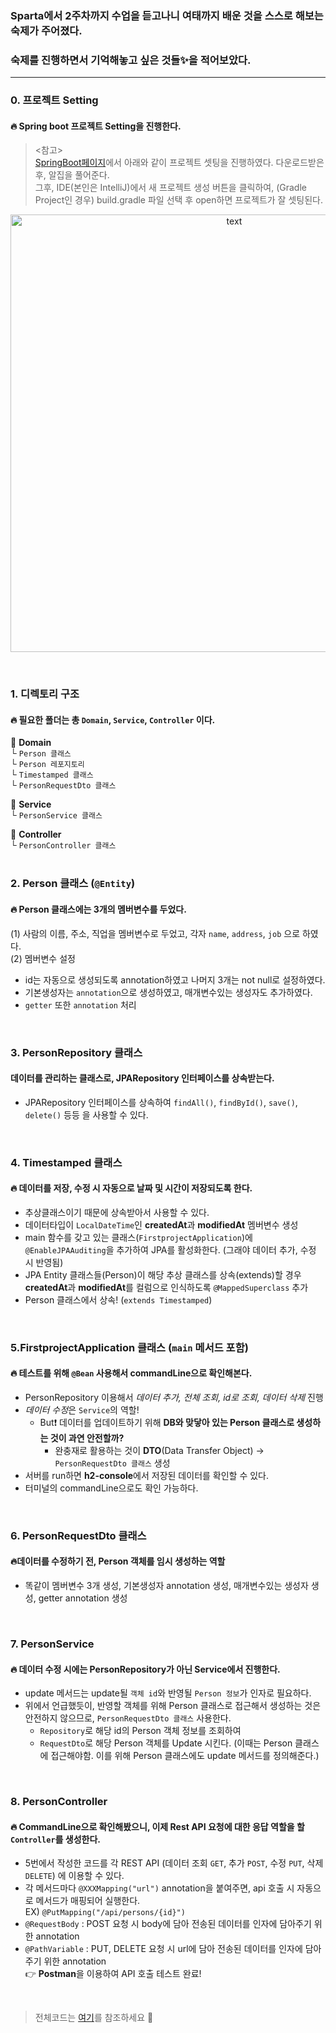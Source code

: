 ### Sparta에서 2주차까지 수업을 듣고나니 여태까지 배운 것을 스스로 해보는 숙제가 주어졌다. 
### 숙제를 진행하면서 기억해놓고 싶은 것들:sparkles:을 적어보았다. 
<hr>

### 0. 프로젝트 Setting
#### :fire: Spring boot 프로젝트 Setting을 진행한다. 
> <참고><br>
> [SpringBoot페이지](https://start.spring.io/)에서 아래와 같이 프로젝트 셋팅을 진행하였다. 다운로드받은 후, 알집을 풀어준다. <br>
> 그후, IDE(본인은 IntelliJ)에서 새 프로젝트 생성 버튼을 클릭하여, (Gradle Project인 경우) build.gradle 파일 선택 후 open하면 프로젝트가 잘 셋팅된다.
<p align="center">
  <img src="https://user-images.githubusercontent.com/66311276/134805672-bb27173e-8e6e-42a7-bea8-de5616b9e12a.png" alt="text" width="700" />
</p>
<br>

### 1. 디렉토리 구조
#### :fire: 필요한 폴더는 총 `Domain`, `Service`, `Controller` 이다.<br>
📁 **Domain**<br>
       └ `Person 클래스`<br>
       └ `Person 레포지토리`<br>
       └ `Timestamped 클래스`<br>
       └ `PersonRequestDto 클래스`<br>
       
📁 **Service**<br>
       └ `PersonService 클래스`<br>
       
📁 **Controller**<br>
       └ `PersonController 클래스`<br>
<br>

### 2. Person 클래스 (`@Entity`)
#### :fire: Person 클래스에는 3개의 멤버변수를 두었다.
(1) 사람의 이름, 주소, 직업을 멤버변수로 두었고, 각자 `name`, `address`, `job` 으로 하였다.<br>
(2) 멤버변수 설정
- id는 자동으로 생성되도록 annotation하였고 나머지 3개는 not null로 설정하였다.
- 기본생성자는 `annotation`으로 생성하였고, 매개변수있는 생성자도 추가하였다.
- `getter` 또한 `annotation` 처리
<br>

### 3. PersonRepository 클래스
#### 데이터를 관리하는 클래스로, JPARepository 인터페이스를 상속받는다.
- JPARepository 인터페이스를 상속하여 `findAll()`, `findById()`, `save()`, `delete()` 등등 을 사용할 수 있다.
<br>

### 4. Timestamped 클래스
#### :fire: 데이터를 저장, 수정 시 자동으로 날짜 및 시간이 저장되도록 한다.
- 추상클래스이기 때문에 상속받아서 사용할 수 있다. 
- 데이터타입이 `LocalDateTime`인 **createdAt**과 **modifiedAt** 멤버변수 생성
- main 함수를 갖고 있는 클래스(`FirstprojectApplication`)에 `@EnableJPAAuditing`을 추가하여 JPA를 활성화한다. (그래야  데이터 추가, 수정 시 반영됨)
- JPA Entity 클래스들(Person)이 해당 추상 클래스를 상속(extends)할 경우 **createdAt**과 **modifiedAt**를 컬럼으로 인식하도록 `@MappedSuperclass` 추가
- Person 클래스에서 상속! (`extends Timestamped`)
<br>

### 5.FirstprojectApplication 클래스 (`main` 메서드 포함)
#### :fire: 테스트를 위해 `@Bean` 사용해서 commandLine으로 확인해본다.
- PersonRepository 이용해서 *데이터 추가, 전체 조회, id로 조회, 데이터 삭제* 진행
- *데이터 수정*은 `Service`의 역할! 
  - But:heavy_exclamation_mark: 데이터를 업데이트하기 위해 **DB와 맞닿아 있는 Person 클래스로 생성하는 것이 과연 안전할까?**
    - 완충재로 활용하는 것이 **DTO**(Data Transfer Object) -> `PersonRequestDto 클래스` 생성
- 서버를 run하면 **h2-console**에서 저장된 데이터를 확인할 수 있다.
- 터미널의 commandLine으로도 확인 가능하다.
<br>

### 6. PersonRequestDto 클래스
#### :fire:데이터를 수정하기 전, Person 객체를 임시 생성하는 역할
- 똑같이 멤버변수 3개 생성, 기본생성자 annotation 생성, 매개변수있는 생성자 생성, getter annotation 생성
<br>

### 7. PersonService
#### :fire: 데이터 수정 시에는 PersonRepository가 아닌 Service에서 진행한다.
- update 메서드는 update될 `객체 id`와 반영될 `Person 정보`가 인자로 필요하다.
- 위에서 언급했듯이, 반영할 객체를 위해 Person 클래스로 접근해서 생성하는 것은 안전하지 않으므로, `PersonRequestDto 클래스` 사용한다.
  - `Repository`로 해당 id의 Person 객체 정보를 조회하여
  - `RequestDto`로 해당 Person 객체를 Update 시킨다.  (이때는 Person 클래스에 접근해야함. 이를 위해 Person 클래스에도 update 메서드를 정의해준다.)
<br>

### 8. PersonController
#### :fire: CommandLine으로 확인해봤으니, 이제 Rest API 요청에 대한 응답 역할을 할 `Controller`를 생성한다.
- 5번에서 작성한 코드를 각 REST API (데이터 조회 `GET`, 추가 `POST`, 수정 `PUT`, 삭제 `DELETE`) 에 이용할 수 있다. 
- 각 메서드마다 `@XXXMapping("url")` annotation을 붙여주면, api 호출 시 자동으로 메서드가 매핑되어 실행한다.  <br> EX) `@PutMapping("/api/persons/{id}")`
- `@RequestBody` : POST 요청 시 body에 담아 전송된 데이터를 인자에 담아주기 위한 annotation
- `@PathVariable` : PUT, DELETE 요청 시 url에 담아 전송된 데이터를 인자에 담아주기 위한 annotation<br>
:point_right: **Postman**을 이용하여 API 호출 테스트 완료!
<br>

> 전체코드는 [여기](https://github.com/BananMoon/Spring_Study/pull/3/files)를 참조하세요 🥰
